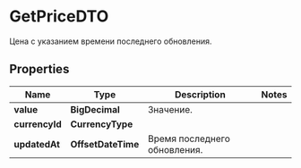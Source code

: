 

# GetPriceDTO

Цена с указанием времени последнего обновления.

## Properties

Name | Type | Description | Notes
------------ | ------------- | ------------- | -------------
**value** | **BigDecimal** | Значение. | 
**currencyId** | **CurrencyType** |  | 
**updatedAt** | **OffsetDateTime** | Время последнего обновления. | 




